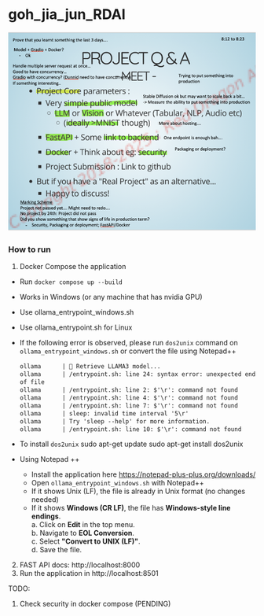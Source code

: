 # goh_jia_jun_RDAI
![Project Screenshot](RDAI_Instructions.png)

### How to run
1.  Docker Compose the application
   - Run `docker compose up --build` 
   - Works in Windows (or any machine that has nvidia GPU)
   - Use ollama_entrypoint_windows.sh
   - Use ollama_entrypoint.sh for Linux
   - If the following error is observed, please run `dos2unix` command on `ollama_entrypoint_windows.sh` or convert the file using Notepad++
        
         ollama      | 🔴 Retrieve LLAMA3 model...
         ollama      | /entrypoint.sh: line 24: syntax error: unexpected end of file                                                         
         ollama      | /entrypoint.sh: line 2: $'\r': command not found
         ollama      | /entrypoint.sh: line 4: $'\r': command not found                                                                      
         ollama      | /entrypoint.sh: line 7: $'\r': command not found                                                                      
         ollama      | sleep: invalid time interval '5\r'                                                                                    
         ollama      | Try 'sleep --help' for more information.                                                                              
         ollama      | /entrypoint.sh: line 10: $'\r': command not found
   - To install `dos2unix`
         sudo apt-get update
         sudo apt-get install dos2unix
   - Using Notepad ++
      - Install the application here https://notepad-plus-plus.org/downloads/
      - Open `ollama_entrypoint_windows.sh` with Notepad++
      - If it shows Unix (LF), the file is already in Unix format (no changes needed)
      - If it shows **Windows (CR LF)**, the file has **Windows-style line endings**.  
         a. Click on **Edit** in the top menu.  
         b. Navigate to **EOL Conversion**.  
         c. Select **"Convert to UNIX (LF)"**.  
         d. Save the file.  

2. FAST API docs: http://localhost:8000
3. Run the application in http://localhost:8501

TODO:
1) Check security in docker compose (PENDING)
